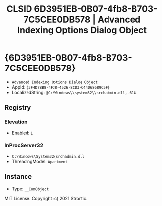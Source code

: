 ﻿---
title: "CLSID 6D3951EB-0B07-4fb8-B703-7C5CEE0DB578 | Advanced Indexing Options Dialog Object"
excerpt: What is COM-Object CLSID 6D3951EB-0B07-4fb8-B703-7C5CEE0DB578?
---

# {6D3951EB-0B07-4fb8-B703-7C5CEE0DB578}

* `Advanced Indexing Options Dialog Object`
* AppId: `{3F4D7BB8-4F38-4526-8CD3-C44D68689C5F}`
* LocalizedString: `@C:\Windows\\system32\\srchadmin.dll,-618`

## Registry


### Elevation

* Enabled: `1`

### InProcServer32

* `C:\Windows\System32\srchadmin.dll`
* ThreadingModel: `Apartment`

## Instance

* Type: `__ComObject`

MIT License. Copyright (c) 2021 Strontic.


